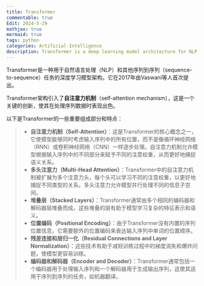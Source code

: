 ```yaml
---
title: Transformer
commentable: true
Edit: 2024-5-29
mathjax: true
mermaid: true
tags: python
categories: Artificial-Intelligence
description: Transformer is a deep learning model architecture for NLP and other sequence-to-sequence tasks.
---
```


Transformer是一种用于自然语言处理（NLP）和其他序列到序列（sequence-to-sequence）任务的深度学习模型架构，它在2017年由Vaswani等人首次提出。

Transformer架构引入了**自注意力机制**（self-attention mechanism），这是一个关键的创新，使其在处理序列数据时表现出色。

以下是Transformer的一些重要组成部分和特点：

> - **自注意力机制（Self-Attention）**：这是Transformer的核心概念之一，它使模型能够同时考虑输入序列中的所有位置，而不是像循环神经网络（RNN）或卷积神经网络（CNN）一样逐步处理。自注意力机制允许模型根据输入序列中的不同部分来赋予不同的注意权重，从而更好地捕捉语义关系。
> - **多头注意力（Multi-Head Attention）**：Transformer中的自注意力机制被扩展为多个注意力头，每个头可以学习不同的注意权重，以更好地捕捉不同类型的关系。多头注意力允许模型并行处理不同的信息子空间。
> - **堆叠层（Stacked Layers）**：Transformer通常由多个相同的编码器和解码器层堆叠而成。这些堆叠的层有助于模型学习复杂的特征表示和语义。
> - **位置编码（Positional Encoding）**：由于Transformer没有内置的序列位置信息，它需要额外的位置编码来表达输入序列中单词的位置顺序。
> - **残差连接和层归一化（Residual Connections and Layer Normalization）**：这些技术有助于减轻训练过程中的梯度消失和爆炸问题，使模型更容易训练。
> - **编码器和解码器（Encoder and Decoder）**：Transformer通常包括一个编码器用于处理输入序列和一个解码器用于生成输出序列，这使其适用于序列到序列的任务，如机器翻译。